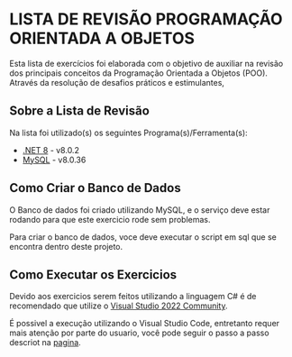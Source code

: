 # LISTA DE REVISÃO PROGRAMAÇÃO ORIENTADA A OBJETOS

Esta lista de exercícios foi elaborada com o objetivo de auxiliar na revisão dos principais conceitos da Programação Orientada a Objetos (POO). Através da resolução de desafios práticos e estimulantes,

## Sobre a Lista de Revisão

Na lista foi utilizado(s) os seguintes Programa(s)/Ferramenta(s):

- [.NET 8](https://dotnet.microsoft.com/pt-br/download/dotnet/8.0) - v8.0.2
- [MySQL](https://www.mysql.com/downloads/) - v8.0.36

## Como Criar o Banco de Dados

O Banco de dados foi criado utilizando MySQL, e o serviço deve estar rodando para que este exercicio rode sem problemas.

Para criar o banco de dados, voce deve executar o script em sql que se encontra dentro deste projeto.

## Como Executar os Exercicios

Devido aos exercicios serem feitos utilizando a linguagem C# é de recomendado que utilize o [Visual Studio 2022 Community](https://visualstudio.microsoft.com/pt-br/downloads/).

É possivel a execução utilizando o Visual Studio Code, entretanto requer mais atenção por parte do usuario, você pode seguir o passo a passo descriot na [pagina](https://learn.microsoft.com/pt-br/dotnet/core/tutorials/with-visual-studio-code?pivots=dotnet-8-0).  
